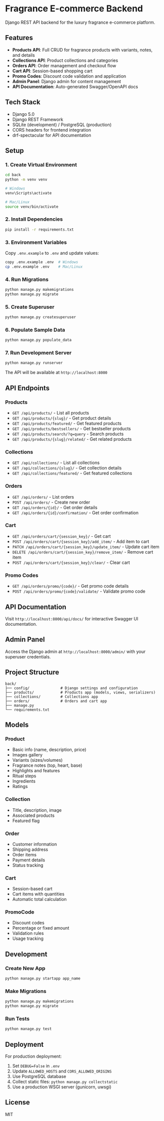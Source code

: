 # Fragrance E-commerce Backend

Django REST API backend for the luxury fragrance e-commerce platform.

## Features

- **Products API**: Full CRUD for fragrance products with variants, notes, and details
- **Collections API**: Product collections and categories
- **Orders API**: Order management and checkout flow
- **Cart API**: Session-based shopping cart
- **Promo Codes**: Discount code validation and application
- **Admin Panel**: Django admin for content management
- **API Documentation**: Auto-generated Swagger/OpenAPI docs

## Tech Stack

- Django 5.0
- Django REST Framework
- SQLite (development) / PostgreSQL (production)
- CORS headers for frontend integration
- drf-spectacular for API documentation

## Setup

### 1. Create Virtual Environment

```bash
cd back
python -m venv venv

# Windows
venv\Scripts\activate

# Mac/Linux
source venv/bin/activate
```

### 2. Install Dependencies

```bash
pip install -r requirements.txt
```

### 3. Environment Variables

Copy `.env.example` to `.env` and update values:

```bash
copy .env.example .env  # Windows
cp .env.example .env    # Mac/Linux
```

### 4. Run Migrations

```bash
python manage.py makemigrations
python manage.py migrate
```

### 5. Create Superuser

```bash
python manage.py createsuperuser
```

### 6. Populate Sample Data

```bash
python manage.py populate_data
```

### 7. Run Development Server

```bash
python manage.py runserver
```

The API will be available at `http://localhost:8000`

## API Endpoints

### Products
- `GET /api/products/` - List all products
- `GET /api/products/{slug}/` - Get product details
- `GET /api/products/featured/` - Get featured products
- `GET /api/products/bestsellers/` - Get bestseller products
- `GET /api/products/search/?q=query` - Search products
- `GET /api/products/{slug}/related/` - Get related products

### Collections
- `GET /api/collections/` - List all collections
- `GET /api/collections/{slug}/` - Get collection details
- `GET /api/collections/featured/` - Get featured collections

### Orders
- `GET /api/orders/` - List orders
- `POST /api/orders/` - Create new order
- `GET /api/orders/{id}/` - Get order details
- `GET /api/orders/{id}/confirmation/` - Get order confirmation

### Cart
- `GET /api/orders/cart/{session_key}/` - Get cart
- `POST /api/orders/cart/{session_key}/add_item/` - Add item to cart
- `PATCH /api/orders/cart/{session_key}/update_item/` - Update cart item
- `DELETE /api/orders/cart/{session_key}/remove_item/` - Remove cart item
- `POST /api/orders/cart/{session_key}/clear/` - Clear cart

### Promo Codes
- `GET /api/orders/promo/{code}/` - Get promo code details
- `POST /api/orders/promo/{code}/validate/` - Validate promo code

## API Documentation

Visit `http://localhost:8000/api/docs/` for interactive Swagger UI documentation.

## Admin Panel

Access the Django admin at `http://localhost:8000/admin/` with your superuser credentials.

## Project Structure

```
back/
├── config/              # Django settings and configuration
├── products/            # Products app (models, views, serializers)
├── collections/         # Collections app
├── orders/              # Orders and cart app
├── manage.py
└── requirements.txt
```

## Models

### Product
- Basic info (name, description, price)
- Images gallery
- Variants (sizes/volumes)
- Fragrance notes (top, heart, base)
- Highlights and features
- Ritual steps
- Ingredients
- Ratings

### Collection
- Title, description, image
- Associated products
- Featured flag

### Order
- Customer information
- Shipping address
- Order items
- Payment details
- Status tracking

### Cart
- Session-based cart
- Cart items with quantities
- Automatic total calculation

### PromoCode
- Discount codes
- Percentage or fixed amount
- Validation rules
- Usage tracking

## Development

### Create New App

```bash
python manage.py startapp app_name
```

### Make Migrations

```bash
python manage.py makemigrations
python manage.py migrate
```

### Run Tests

```bash
python manage.py test
```

## Deployment

For production deployment:

1. Set `DEBUG=False` in `.env`
2. Update `ALLOWED_HOSTS` and `CORS_ALLOWED_ORIGINS`
3. Use PostgreSQL database
4. Collect static files: `python manage.py collectstatic`
5. Use a production WSGI server (gunicorn, uwsgi)

## License

MIT
